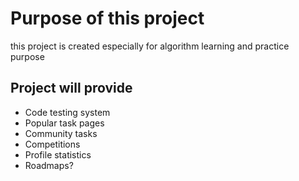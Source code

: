 # Purpose of this project

this project is created especially for algorithm learning and practice purpose

## Project will provide

- Code testing system
- Popular task pages
- Community tasks
- Competitions
- Profile statistics
- Roadmaps?


